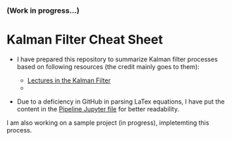 ### (Work in progress...) 

# Kalman Filter Cheat Sheet 

- I have prepared this repository to summarize Kalman filter processes based on following resources (the credit mainly goes to them): 

  - [Lectures in the Kalman Filter](http://www.ilectureonline.com/lectures/subject/SPECIAL%20TOPICS/26/190)
  - []()
  
- Due to a deficiency in GitHub in parsing LaTex equations, I have put the content in the [Pipeline Jupyter file](Pipeline-01.ipynb) for better readability. 

I am also working on a sample project (in progress), impletemting this process. 

